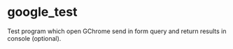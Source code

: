 # google_test
Test program which open GChrome send in form query and return results in console (optional).
